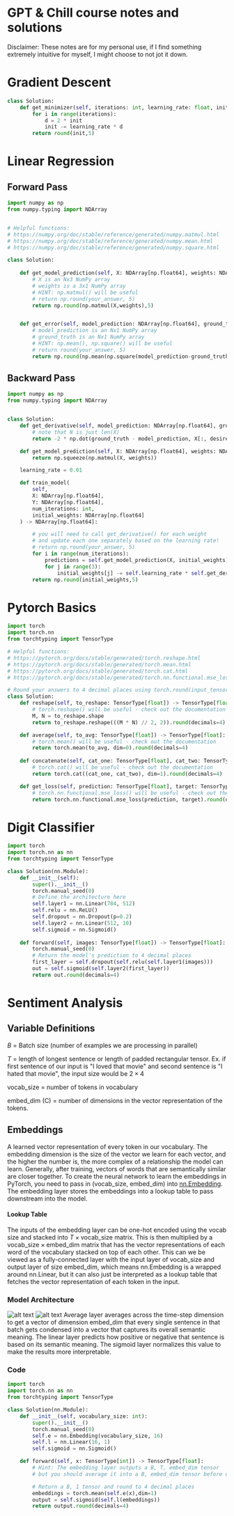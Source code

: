 # GPT & Chill course notes and solutions
Disclaimer: These notes are for my personal use, if I find something extremely intuitive for myself, I might choose to not jot it down. 

# Gradient Descent
```python
class Solution:
    def get_minimizer(self, iterations: int, learning_rate: float, init: int) -> float:
        for i in range(iterations):
            d = 2 * init
            init -= learning_rate * d
        return round(init,5)
```

# Linear Regression

## Forward Pass
```python
import numpy as np
from numpy.typing import NDArray


# Helpful functions:
# https://numpy.org/doc/stable/reference/generated/numpy.matmul.html
# https://numpy.org/doc/stable/reference/generated/numpy.mean.html
# https://numpy.org/doc/stable/reference/generated/numpy.square.html

class Solution:
    
    def get_model_prediction(self, X: NDArray[np.float64], weights: NDArray[np.float64]) -> NDArray[np.float64]:
        # X is an Nx3 NumPy array
        # weights is a 3x1 NumPy array
        # HINT: np.matmul() will be useful
        # return np.round(your_answer, 5)
        return np.round(np.matmul(X,weights),5)


    def get_error(self, model_prediction: NDArray[np.float64], ground_truth: NDArray[np.float64]) -> float:
        # model_prediction is an Nx1 NumPy array
        # ground_truth is an Nx1 NumPy array
        # HINT: np.mean(), np.square() will be useful
        # return round(your_answer, 5)
        return np.round(np.mean(np.square(model_prediction-ground_truth)),5)

```

## Backward Pass
```python
import numpy as np
from numpy.typing import NDArray


class Solution:
    def get_derivative(self, model_prediction: NDArray[np.float64], ground_truth: NDArray[np.float64], N: int, X: NDArray[np.float64], desired_weight: int) -> float:
        # note that N is just len(X)
        return -2 * np.dot(ground_truth - model_prediction, X[:, desired_weight]) / N

    def get_model_prediction(self, X: NDArray[np.float64], weights: NDArray[np.float64]) -> NDArray[np.float64]:
        return np.squeeze(np.matmul(X, weights))

    learning_rate = 0.01

    def train_model(
        self, 
        X: NDArray[np.float64], 
        Y: NDArray[np.float64], 
        num_iterations: int, 
        initial_weights: NDArray[np.float64]
    ) -> NDArray[np.float64]:

        # you will need to call get_derivative() for each weight
        # and update each one separately based on the learning rate!
        # return np.round(your_answer, 5)
        for i in range(num_iterations):
            predictions = self.get_model_prediction(X, initial_weights)
            for j in range(3):
                initial_weights[j] -= self.learning_rate * self.get_derivative(predictions, Y, len(X), X, j)
        return np.round(initial_weights,5)
```

# Pytorch Basics
```python
import torch
import torch.nn
from torchtyping import TensorType

# Helpful functions:
# https://pytorch.org/docs/stable/generated/torch.reshape.html
# https://pytorch.org/docs/stable/generated/torch.mean.html
# https://pytorch.org/docs/stable/generated/torch.cat.html
# https://pytorch.org/docs/stable/generated/torch.nn.functional.mse_loss.html

# Round your answers to 4 decimal places using torch.round(input_tensor, decimals = 4)
class Solution:
    def reshape(self, to_reshape: TensorType[float]) -> TensorType[float]:
        # torch.reshape() will be useful - check out the documentation
        M, N = to_reshape.shape
        return to_reshape.reshape(((M * N) // 2, 2)).round(decimals=4)

    def average(self, to_avg: TensorType[float]) -> TensorType[float]:
        # torch.mean() will be useful - check out the documentation
        return torch.mean(to_avg, dim=0).round(decimals=4)
        
    def concatenate(self, cat_one: TensorType[float], cat_two: TensorType[float]) -> TensorType[float]:
        # torch.cat() will be useful - check out the documentation
        return torch.cat((cat_one, cat_two), dim=1).round(decimals=4)

    def get_loss(self, prediction: TensorType[float], target: TensorType[float]) -> TensorType[float]:
        # torch.nn.functional.mse_loss() will be useful - check out the documentation
        return torch.nn.functional.mse_loss(prediction, target).round(decimals=4)

```

# Digit Classifier
```python
import torch
import torch.nn as nn
from torchtyping import TensorType

class Solution(nn.Module):
    def __init__(self):
        super().__init__()
        torch.manual_seed(0)
        # Define the architecture here
        self.layer1 = nn.Linear(784, 512)
        self.relu = nn.ReLU()
        self.dropout = nn.Dropout(p=0.2)
        self.layer2 = nn.Linear(512, 10)
        self.sigmoid = nn.Sigmoid()
    
    def forward(self, images: TensorType[float]) -> TensorType[float]:
        torch.manual_seed(0)
        # Return the model's prediction to 4 decimal places
        first_layer = self.dropout(self.relu(self.layer1(images)))
        out = self.sigmoid(self.layer2(first_layer))
        return out.round(decimals=4)
```

# Sentiment Analysis
## Variable Definitions
$B$ = Batch size (number of examples we are processing in parallel)

$T$ = length of longest sentence or length of padded rectangular tensor. Ex. if first sentence of our input is "I loved that movie" and second sentence is "I hated that movie", the input size would be $2 \times 4$

vocab_size = number of tokens in vocabulary

embed_dim (C) = number of dimensions in the vector representation of the tokens.

## Embeddings
A learned vector representation of every token in our vocabulary. The embedding dimension is the size of the vector we learn for each vector, and the higher the number is, the more complex of a relationship the model can learn. Generally, after training, vectors of words that are semantically similar are closer together. To create the neural network to learn the embeddings in PyTorch, you need to pass in (vocab_size, embed_dim) into [nn.Embedding](https://pytorch.org/docs/stable/generated/torch.nn.Embedding.html). The embedding layer stores the embeddings into a lookup table to pass downstream into the model.

#### Lookup Table
The inputs of the embedding layer can be one-hot encoded using the vocab size and stacked into $T \times \text{vocab\_size}$ matrix. This is then multiplied by a $\text{vocab\_size} \times \text{embed\_dim}$ matrix that has the vector representations of each word of the vocabulary stacked on top of each other. This can we be viewed as a fully-connected layer with the input layer of vocab_size and output layer of size embed_dim, which means nn.Embedding is a wrapped around nn.Linear, but it can also just be interpreted as a lookup table that fetches the vector representation of each token in the input.

### Model Architecture
![alt text](image.png)
![alt text](image-1.png)
Average layer averages across the time-step dimension to get a vector of dimension $\text{embed\_dim}$ that every single sentence in that batch gets condensed into a vector that captures its overall semantic meaning. The linear layer predicts how positive or negative that sentence is based on its semantic meaning. The sigmoid layer normalizes this value to make the results more interpretable.

### Code
```python
import torch
import torch.nn as nn
from torchtyping import TensorType

class Solution(nn.Module):
    def __init__(self, vocabulary_size: int):
        super().__init__()
        torch.manual_seed(0)
        self.e = nn.Embedding(vocabulary_size, 16)
        self.l = nn.Linear(16, 1)
        self.sigmoid = nn.Sigmoid()

    def forward(self, x: TensorType[int]) -> TensorType[float]:
        # Hint: The embedding layer outputs a B, T, embed_dim tensor
        # but you should average it into a B, embed_dim tensor before using the Linear layer

        # Return a B, 1 tensor and round to 4 decimal places
        embeddings = torch.mean(self.e(x),dim=1) 
        output = self.sigmoid(self.l(embeddings))
        return output.round(decimals=4)

```